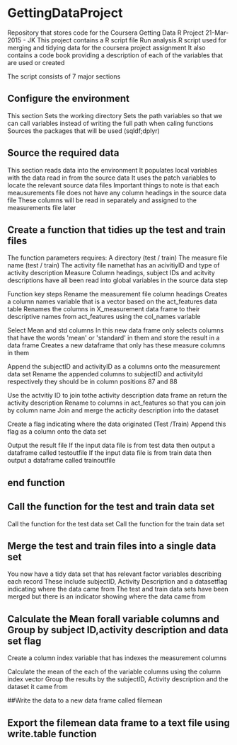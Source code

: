 # GettingDataProject
Repository that stores code for the Coursera Getting Data R Project
21-Mar-2015 - JK
This project contains a R script file  Run analysis.R script used for merging and tidying data for the coursera project assignment
It also contains a code book providing a description of each of the variables that are used or created

The script consists of 7 major sections

## Configure the environment
This section
Sets the working directory
Sets the path variables so that we can call variables instead of writing the full path when caling functions
Sources the packages that will be used (sqldf;dplyr)



## Source the required data
This section reads data into the environment
It populates local variables with the data read in from the source data
It uses the patch variables to locate the relevant source data files
Important things to note is that each meausurements file does not have any column headings in the source data file
These columns will be read in separately and assigned to the measurements file later


## Create a function that tidies up the test and train files
The function parameters requires:
A directory (test /  train)
The measure file name (test / train)
The activity file namethat has an acivitiyID and type of activity description 
Measure Column headings, subject IDs and acitvity descriptions have all been read into global variables in the source data step

Function key steps
Rename the measurement file column headings
Creates a column names variable that is a vector based on the act_features data table
Renames the columns in X_measurement data frame to their descriptive names from act_features using the col_names variable

Select Mean and std columns
In this new data frame only selects columns that have the words 'mean' or 'standard' in them  and store the result in a data frame 
Creates a new dataframe that only has these measure columns in them

Append the subjectID and activityID as a columns onto the measurement data set
Rename the appended columns to subjectID and activityId respectively they should be in column positions 87 and 88

Use the actvitiy ID to join tothe activity description data frame an return the activity description
Rename to columns in act_features so that you can join by column name
Join and merge the acticity description into the dataset

Create a flag indicating where the data originated (Test /Train)
Append this flag as a column onto the data set

Output the result file
If the input data file is from test data then output a dataframe called testoutfile
If the input data file is from train data then output a dataframe called trainoutfile

## end function


## Call the function for the test and train data set
Call the function for the test data set
Call the function for the train data set

## Merge the test and train files into a single data set

You now have a tidy data set that has relevant factor variables describing each record
These include subjectID, Activity Description and a datasetflag indicating where the data came from
The test and train data sets have been merged but there is an indicator showing where the data came from

## Calculate the Mean forall variable columns and Group by subject ID,activity description and data set flag 
Create a column index variable that has indexes the measurement columns

Calculate the mean of the each of the variable columns using the column index vector
Group the results by the subjectID, Activity description and the dataset it came from 

##Write the data to a new data frame called filemean
## Export the filemean data frame to a text file using write.table function 
